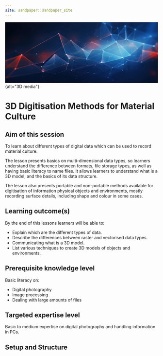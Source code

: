 ```yaml
---
site: sandpaper::sandpaper_site
---
```


![&copy; Digital abstract background AdobeStock](episodes/fig/AdobeStock_669719813.jpeg){alt="3D media"}


# 3D Digitisation Methods for Material Culture


## Aim of this session

To learn about different types of digital data which can be used
to record material culture.

The lesson presents basics on multi-dimensional data types,
so learners understand the difference between formats, file storage types,
as well as having basic literacy to name files. It allows
learners to understand what is a 3D model, and the basics of
its data structure.

The lesson also presents portable and non-portable 
methods available for digitisation
of information physical objects and environments, mostly recording
surface details, including shape and colour in some cases.

## Learning outcome(s)

By the end of this lessons learners will be able to:

- Explain which are the different types of data. 
- Describe the differences between raster and vectorised data types.
- Communicating what is a 3D model.
- List various techniques to create 3D models
of objects and environments.


## Prerequisite knowledge level

Basic literacy on:

- Digital photography
- Image processing
- Dealing with large amounts of files 


## Targeted expertise level

Basic to medium expertise on digital photography and handling information in PCs.



<!--
This is a new lesson built with [The Carpentries Workbench][workbench]. 


[workbench]: https://carpentries.github.io/sandpaper-docs

-->
## Setup and Structure
